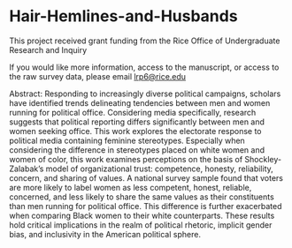 # Hair-Hemlines-and-Husbands
This project received grant funding from the Rice Office of Undergraduate Research and Inquiry

If you would like more information, access to the manuscript, or access to the raw survey data, please email lrp6@rice.edu

Abstract: Responding to increasingly diverse political campaigns, scholars have identified trends delineating tendencies between men and women running for political office. Considering media specifically, research suggests that political reporting differs significantly between men and women seeking office. This work explores the electorate response to political media containing feminine stereotypes. Especially when considering the difference in stereotypes placed on white women and women of color, this work examines perceptions on the basis of Shockley-Zalabak’s model of organizational trust: competence, honesty, reliability, concern, and sharing of values. A national survey sample found that voters are more likely to label women as less competent, honest, reliable, concerned, and less likely to share the same values as their constituents than men running for political office. This difference is further exacerbated when comparing Black women to their white counterparts. These results hold critical implications in the realm of political rhetoric, implicit gender bias, and inclusivity in the American political sphere.
